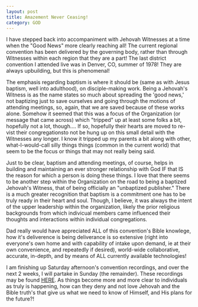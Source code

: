 ```yaml
---
layout: post
title: Amazement Never Ceasing!
category: GOD
---
```


I have stepped back into accompaniment with Jehovah Witnesses at a time when the "Good News" more clearly reaching all! The current regional convention has been delivered by the governing body, rather than through Witnesses within each region that they are a part! The last district convention I attended live was in Denver, CO, summer of 1978! They are always upbuilding, but this is phenomenal! 

The emphasis regarding baptism is where it should be (same as with Jesus baptism, well into adulthood), on disciple-making work. Being a Jehovah's Witness is as the name states so much about spreading the 'good news,' not baptizing just to save ourselves and going through the motions of attending meetings, so, again, that we are saved because of these works alone. Somehow it seemed that this was a focus of the Organization (or message that came across) which "tripped" up at least some folks a bit, hopefully not a lot, though.... If so, hopefully their hearts are moved to re-vist their congregationsto not be hung up on this small detail with the Witnesses any longer. I know it tripped up my parents a bit along with other, what-I-would-call silly things things (common in the current world) that seem to be the focus or things that may not really being said.

Just to be clear, baptism and attending meetings, of course, helps in building and maintaining an ever stronger relationship with God IF that IS the reason for which a person is doing these things. I love that there seems to be another step within the Organization on the road to being a baptized Jehovah's Witness, that of being officially an "unbaptized publisher." There is a much greater recognition that baptism is a commitment one has to be truly ready in their heart and soul. Though, I believe, it was always the intent of the upper leadership within the organization, likely the prior religious backgrounds from which indivicual members came influenced their thoughts and interactions within individual congregations.

Dad really would have appreciated ALL of this convention's Bible knowlege, how it's deliverence is being deliverance is so extensive (right into everyone's own home and with capability of intake upon demand, ie at their own convenience, and repeatedly if desired), world-wide collaborative, accurate, in-depth, and by means of ALL currently available technologies!

I am finishing up Saturday afternoon's convention recordings, and over the next 2 weeks, I will partake in Sunday (the remainder). These recordings may be found [HERE](https://www.jw.org/en/jehovahs-witnesses/conventions/). As things become more and more clear to individuals as truly is happening, how can they deny and not love Jehovah and the Bible truth's that give us what we need to know of Himself, and His plans for the future?!